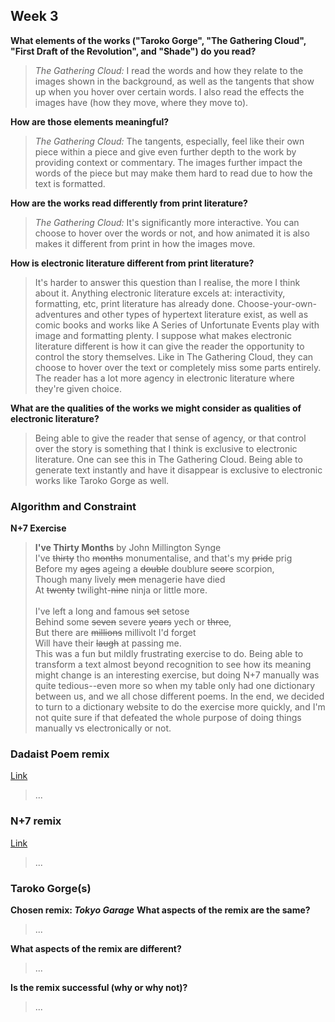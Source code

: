 ## Week 3
**What elements of the works ("Taroko Gorge", "The Gathering Cloud", "First Draft of the Revolution", and "Shade") do you read?**
> _The Gathering Cloud:_ I read the words and how they relate to the images shown in the background, as well as the tangents that show up when you hover over certain words. I also read the effects the images have (how they move, where they move to).

**How are those elements meaningful?**
> _The Gathering Cloud:_ The tangents, especially, feel like their own piece within a piece and give even further depth to the work by providing context or commentary. The images further impact the words of the piece but may make them hard to read due to how the text is formatted.

**How are the works read differently from print literature?**
> _The Gathering Cloud:_ It's significantly more interactive. You can choose to hover over the words or not, and how animated it is also makes it different from print in how the images move.

**How is electronic literature different from print literature?**
> It's harder to answer this question than I realise, the more I think about it. Anything electronic literature excels at: interactivity, formatting, etc, print literature has already done. Choose-your-own-adventures and other types of hypertext literature exist, as well as comic books and works like A Series of Unfortunate Events play with image and formatting plenty. I suppose what makes electronic literature different is how it can give the reader the opportunity to control the story themselves. Like in The Gathering Cloud, they can choose to hover over the text or completely miss some parts entirely. The reader has a lot more agency in electronic literature where they're given choice.

**What are the qualities of the works we might consider as qualities of electronic literature?**
> Being able to give the reader that sense of agency, or that control over the story is something that I think is exclusive to electronic literature. One can see this in The Gathering Cloud. Being able to generate text instantly and have it disappear is exclusive to electronic works like Taroko Gorge as well.

### Algorithm and Constraint
**N+7 Exercise**
> **I've Thirty Months** by John Millington Synge<br/>
> I've ~~thirty~~ tho ~~months~~ monumentalise, and that's my ~~pride~~ prig<br/>
> Before my ~~ages~~ ageing a ~~double~~ doublure ~~score~~ scorpion,<br/>
> Though many lively ~~men~~ menagerie have died<br/>
> At ~~twenty~~ twilight-~~nine~~ ninja or little more.<br/>
><br/>
> I've left a long and famous ~~set~~ setose<br/>
> Behind some ~~seven~~ severe ~~years~~ yech or ~~three~~,<br/>
> But there are ~~millions~~ millivolt I'd forget<br/>
> Will have their ~~laugh~~ at passing me.<br/>
This was a fun but mildly frustrating exercise to do. Being able to transform a text almost beyond recognition to see how its meaning might change is an interesting exercise, but doing N+7 manually was quite tedious--even more so when my table only had one dictionary between us, and we all chose different poems. In the end, we decided to turn to a dictionary website to do the exercise more quickly, and I'm not quite sure if that defeated the whole purpose of doing things manually vs electronically or not.

### Dadaist Poem remix
[Link](https://github.com/astershub/dadaist-poem)
> ...

### N+7 remix
[Link](https://github.com/astershub/n-7-remix)
> ...

### Taroko Gorge(s)
**Chosen remix: _Tokyo Garage_**
**What aspects of the remix are the same?**
> ...

**What aspects of the remix are different?**
> ...

**Is the remix successful (why or why not)?**
> ...
